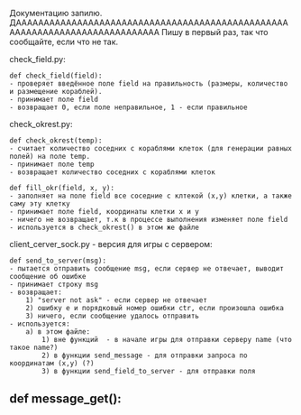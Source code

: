 Документацию запилю. ДАААААААААААААААААААААААААААААААААААААААААААААААААААААААААААААААААААААААААААА
Пишу в первый раз, так что сообщайте, если что не так.

check_field.py:

	def check_field(field):
	- проверяет введённое поле field на правильность (размеры, количество и размещение кораблей).
	- принимает поле field
	- возвращает 0, если поле неправильное, 1 - если правильное
    
check_okrest.py:

	def check_okrest(temp):
	- считает количество соседних с кораблями клеток (для генерации равных полей) на поле temp.
	- принимает поле temp
	- возвращает количество соседних с кораблями клеток

	def fill_okr(field, x, y):
	- заполняет на поле field все соседние с клтекой (х,у) клетки, а также саму эту клетку
	- принимает поле field, координаты клетки x и y
	- ничего не возвращает, т.к в процессе выполнения изменяет поле field
	- используется в check_okrest() в этом же файле
  
client_cerver_sock.py - версия для игры с сервером:

	def send_to_server(msg):
	- пытается отправить сообщение msg, если сервер не отвечает, выводит сообщение об ошибке
	- принимает строку msg
	- возвращает:
		1) "server not ask" - если сервер не отвечает
		2) ошибку е и порядковый номер ошибки ctr, если произошла ошибка
		3) ничего, если сообщение удалось отправить
	- используется:
		а) в этом файле:
			1) вне функций  - в начале игры для отправки серверу name (что такое name?)
			2) в функции send_message - для отправки запроса по координатам (х,у) (?)
			3) в функции send_field_to_server - для отправки поля

  def message_get():
  - 
  
